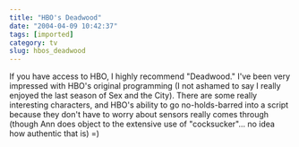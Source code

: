 ```yaml
---
title: "HBO's Deadwood"
date: "2004-04-09 10:42:37"
tags: [imported]
category: tv
slug: hbos_deadwood
---
```


If you have access to HBO, I highly recommend "Deadwood." I've been very impressed with HBO's original programming (I not ashamed to say I really enjoyed the last season of Sex and the City). There are some really interesting characters, and HBO's ability to go no-holds-barred into a script because they don't have to worry about sensors really comes through (though Ann does object to the extensive use of "cocksucker"... no idea how authentic that is) =)

